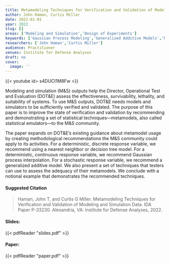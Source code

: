 ```yaml
---
title: Metamodeling Techniques for Verification and Validation of Modeling and Simulation Data
author: John Haman, Curtis Miller
date: 2022-01-01
year: 2022
slug: []
areas: ['Modeling and Simulation','Design of Experiments']
keywords: ['Gaussian Process Modeling','Generalized Additive Models','Modeling and Simulation Validation','Paper Plane Simulation','Statistical Methods']
researchers: ['John Haman','Curtis Miller']
audience: Practitioner
venues: Institute for Defense Analyses
draft: no
cover:
  image: ''
---
```


{{< youtube id= s4DUCI1M8Fw >}}

Modeling and simulation (M&S) outputs help the Director, Operational Test and Evaluation (DOT&E) assess the effectiveness, survivability, lethality, and suitability of systems. To use M&S outputs, DOT&E needs models and simulators to be sufficiently verified and validated. The purpose of this paper is to improve the state of verification and validation by recommending and demonstrating a set of statistical techniques—metamodels, also called statistical emulators—to the M&S community. 

The paper expands on DOT&E’s existing guidance about metamodel usage by creating methodological recommendations the M&S community could apply to its activities. For a deterministic, discrete response variable, we recommend using a nearest neighbor or decision tree model. For a deterministic, continuous response variable, we recommend Gaussian process interpolation. For a stochastic response variable, we recommend a generalized additive model. We also present a set of techniques that testers can use to assess the adequacy of their metamodels. We conclude with a notional example that demonstrates the recommended techniques.

#### Suggested Citation
> Haman, John T, and Curtis G Miller. Metamodeling Techniques for Verification and Validation of Modeling and Simulation Data. IDA Paper P-33230. Alexandria, VA: Institute for Defense Analyses, 2022.

#### Slides: 
{{< pdfReader "slides.pdf" >}}

#### Paper: 
{{< pdfReader "paper.pdf" >}}


